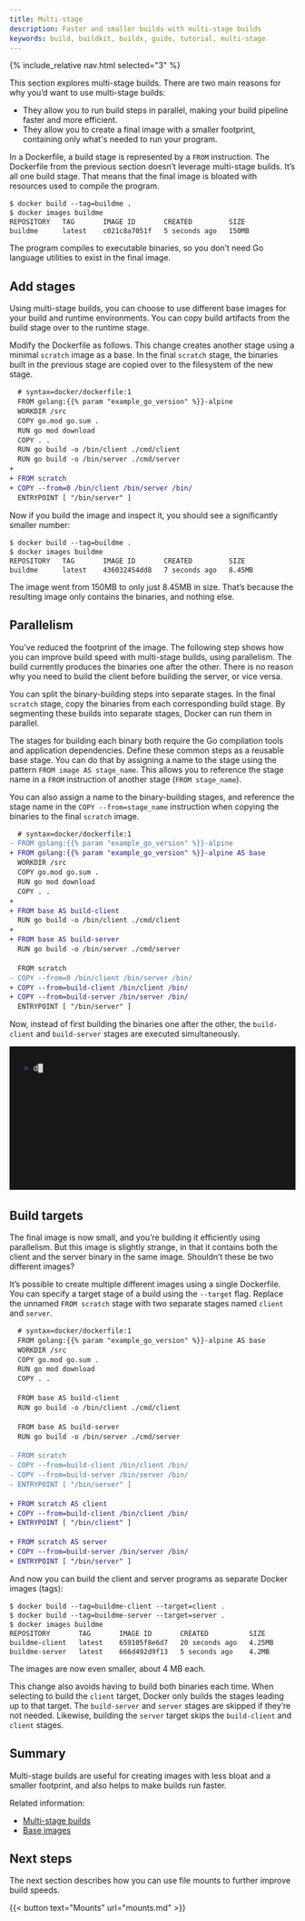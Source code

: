 ```yaml
---
title: Multi-stage
description: Faster and smaller builds with multi-stage builds
keywords: build, buildkit, buildx, guide, tutorial, multi-stage
---
```


{% include_relative nav.html selected="3" %}

This section explores multi-stage builds. There are two main reasons for why
you’d want to use multi-stage builds:

- They allow you to run build steps in parallel, making your build pipeline
  faster and more efficient.
- They allow you to create a final image with a smaller footprint, containing
  only what's needed to run your program.

In a Dockerfile, a build stage is represented by a `FROM` instruction. The
Dockerfile from the previous section doesn’t leverage multi-stage builds. It’s
all one build stage. That means that the final image is bloated with resources
used to compile the program.

```console
$ docker build --tag=buildme .
$ docker images buildme
REPOSITORY   TAG       IMAGE ID       CREATED         SIZE
buildme      latest    c021c8a7051f   5 seconds ago   150MB
```

The program compiles to executable binaries, so you don’t need Go language
utilities to exist in the final image.

## Add stages

Using multi-stage builds, you can choose to use different base images for your
build and runtime environments. You can copy build artifacts from the build
stage over to the runtime stage.

Modify the Dockerfile as follows. This change creates another stage using a
minimal `scratch` image as a base. In the final `scratch` stage, the binaries
built in the previous stage are copied over to the filesystem of the new stage.

```diff
  # syntax=docker/dockerfile:1
  FROM golang:{{% param "example_go_version" %}}-alpine
  WORKDIR /src
  COPY go.mod go.sum .
  RUN go mod download
  COPY . .
  RUN go build -o /bin/client ./cmd/client
  RUN go build -o /bin/server ./cmd/server
+
+ FROM scratch
+ COPY --from=0 /bin/client /bin/server /bin/
  ENTRYPOINT [ "/bin/server" ]
```

Now if you build the image and inspect it, you should see a significantly
smaller number:

```console
$ docker build --tag=buildme .
$ docker images buildme
REPOSITORY   TAG       IMAGE ID       CREATED         SIZE
buildme      latest    436032454dd8   7 seconds ago   8.45MB
```

The image went from 150MB to only just 8.45MB in size. That’s because the
resulting image only contains the binaries, and nothing else.

## Parallelism

You've reduced the footprint of the image. The following step shows how you can
improve build speed with multi-stage builds, using parallelism. The build
currently produces the binaries one after the other. There is no reason why you
need to build the client before building the server, or vice versa.

You can split the binary-building steps into separate stages. In the final
`scratch` stage, copy the binaries from each corresponding build stage. By
segmenting these builds into separate stages, Docker can run them in parallel.

The stages for building each binary both require the Go compilation tools and
application dependencies. Define these common steps as a reusable base stage.
You can do that by assigning a name to the stage using the pattern
`FROM image AS stage_name`. This allows you to reference the stage name in a
`FROM` instruction of another stage (`FROM stage_name`).

You can also assign a name to the binary-building stages, and reference the
stage name in the `COPY --from=stage_name` instruction when copying the binaries
to the final `scratch` image.

```diff
  # syntax=docker/dockerfile:1
- FROM golang:{{% param "example_go_version" %}}-alpine
+ FROM golang:{{% param "example_go_version" %}}-alpine AS base
  WORKDIR /src
  COPY go.mod go.sum .
  RUN go mod download
  COPY . .
+
+ FROM base AS build-client
  RUN go build -o /bin/client ./cmd/client
+
+ FROM base AS build-server
  RUN go build -o /bin/server ./cmd/server

  FROM scratch
- COPY --from=0 /bin/client /bin/server /bin/
+ COPY --from=build-client /bin/client /bin/
+ COPY --from=build-server /bin/server /bin/
  ENTRYPOINT [ "/bin/server" ]
```

Now, instead of first building the binaries one after the other, the
`build-client` and `build-server` stages are executed simultaneously.

![Stages executing in parallel](./images/parallelism.gif)

## Build targets

The final image is now small, and you’re building it efficiently using
parallelism. But this image is slightly strange, in that it contains both the
client and the server binary in the same image. Shouldn’t these be two different
images?

It’s possible to create multiple different images using a single Dockerfile. You
can specify a target stage of a build using the `--target` flag. Replace the
unnamed `FROM scratch` stage with two separate stages named `client` and
`server`.

```diff
  # syntax=docker/dockerfile:1
  FROM golang:{{% param "example_go_version" %}}-alpine AS base
  WORKDIR /src
  COPY go.mod go.sum .
  RUN go mod download
  COPY . .

  FROM base AS build-client
  RUN go build -o /bin/client ./cmd/client

  FROM base AS build-server
  RUN go build -o /bin/server ./cmd/server

- FROM scratch
- COPY --from=build-client /bin/client /bin/
- COPY --from=build-server /bin/server /bin/
- ENTRYPOINT [ "/bin/server" ]

+ FROM scratch AS client
+ COPY --from=build-client /bin/client /bin/
+ ENTRYPOINT [ "/bin/client" ]

+ FROM scratch AS server
+ COPY --from=build-server /bin/server /bin/
+ ENTRYPOINT [ "/bin/server" ]
```

And now you can build the client and server programs as separate Docker images
(tags):

```console
$ docker build --tag=buildme-client --target=client .
$ docker build --tag=buildme-server --target=server .
$ docker images buildme 
REPOSITORY       TAG       IMAGE ID       CREATED          SIZE
buildme-client   latest    659105f8e6d7   20 seconds ago   4.25MB
buildme-server   latest    666d492d9f13   5 seconds ago    4.2MB
```

The images are now even smaller, about 4 MB each.

This change also avoids having to build both binaries each time. When selecting
to build the `client` target, Docker only builds the stages leading up to
that target. The `build-server` and `server` stages are skipped if they’re not
needed. Likewise, building the `server` target skips the `build-client` and
`client` stages.

## Summary

Multi-stage builds are useful for creating images with less bloat and a smaller
footprint, and also helps to make builds run faster.

Related information:

- [Multi-stage builds](../building/multi-stage.md)
- [Base images](../building/base-images.md)

## Next steps

The next section describes how you can use file mounts to further improve build
speeds.

{{< button text="Mounts" url="mounts.md" >}}